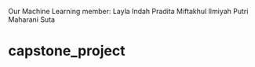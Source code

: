 Our Machine Learning member:
Layla Indah Pradita
Miftakhul Ilmiyah
Putri Maharani Suta

# capstone_project
